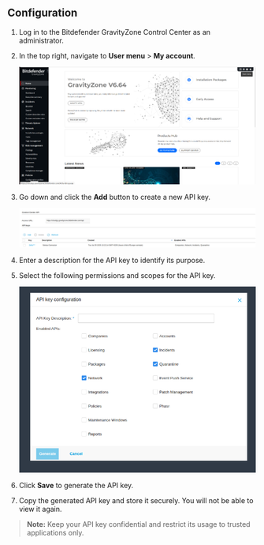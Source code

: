 ## Configuration

1. Log in to the Bitdefender GravityZone Control Center as an administrator.
2. In the top right, navigate to **User menu** > **My account**.

    ![Step 1](docs/assets/Step01.png)


3. Go down and click the **Add** button to create a new API key.

    ![Step 1](docs/assets/Step02.png)


4. Enter a description for the API key to identify its purpose.
5. Select the following permissions and scopes for the API key.

    ![Step 1](docs/assets/Step03.png)

7. Click **Save** to generate the API key.
8. Copy the generated API key and store it securely. You will not be able to view it again.

> **Note:** Keep your API key confidential and restrict its usage to trusted applications only.